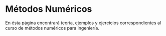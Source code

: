 # Métodos Numéricos
En ésta página encontrará teoría, ejemplos y ejercicios correspondientes al curso de métodos numéricos para ingeniería.  

